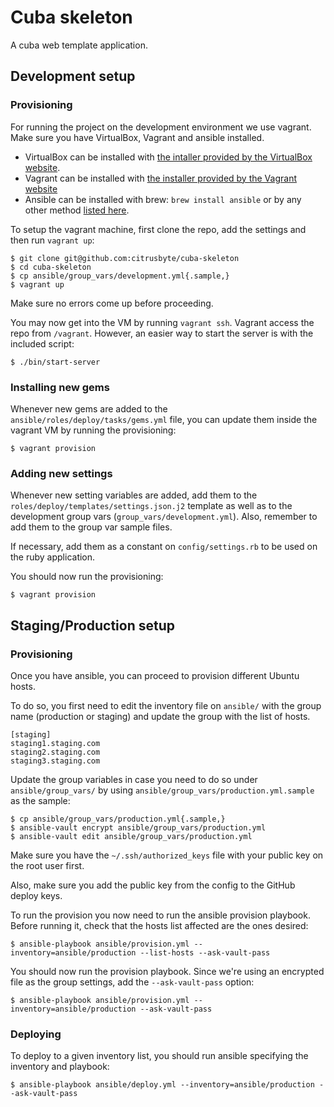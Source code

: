 # Cuba skeleton

A cuba web template application.

## Development setup

### Provisioning

For running the project on the development environment we use vagrant.
Make sure you have VirtualBox, Vagrant and ansible installed.
* VirtualBox can be installed with [the intaller provided by the VirtualBox
website](https://www.virtualbox.org/wiki/Downloads).
* Vagrant can be installed with [the installer provided by the Vagrant
website](http://www.vagrantup.com/downloads.html)
* Ansible can be installed with brew: `brew install ansible` or by any other
  method [listed here](http://docs.ansible.com/intro_installation.html).

To setup the vagrant machine, first clone the repo, add the settings and then
run `vagrant up`:
```
$ git clone git@github.com:citrusbyte/cuba-skeleton
$ cd cuba-skeleton
$ cp ansible/group_vars/development.yml{.sample,}
$ vagrant up
```

Make sure no errors come up before proceeding.

You may now get into the VM by running `vagrant ssh`. Vagrant access the repo
from `/vagrant`. However, an easier way to start the server is with the
included script:
```
$ ./bin/start-server
```

### Installing new gems

Whenever new gems are added to the `ansible/roles/deploy/tasks/gems.yml` file,
you can update them inside the vagrant VM by running the provisioning:
```
$ vagrant provision
```

### Adding new settings

Whenever new setting variables are added, add them to the
`roles/deploy/templates/settings.json.j2` template as well as to the development
group vars (`group_vars/development.yml`). Also, remember to add them to the
group var sample files.

If necessary, add them as a constant on `config/settings.rb` to be used on the
ruby application.

You should now run the provisioning:
```
$ vagrant provision
```

## Staging/Production setup

### Provisioning

Once you have ansible, you can proceed to provision different Ubuntu hosts.

To do so, you first need to edit the inventory file on `ansible/` with the group
name (production or staging) and update the group with the list of hosts.
```
[staging]
staging1.staging.com
staging2.staging.com
staging3.staging.com
```

Update the group variables in case you need to do so under
`ansible/group_vars/` by using `ansible/group_vars/production.yml.sample` as
the sample:
```
$ cp ansible/group_vars/production.yml{.sample,}
$ ansible-vault encrypt ansible/group_vars/production.yml
$ ansible-vault edit ansible/group_vars/production.yml
```

Make sure you have the `~/.ssh/authorized_keys` file with your public key on the
root user first.

Also, make sure you add the public key from the config to the GitHub deploy
keys.

To run the provision you now need to run the ansible provision playbook. Before
running it, check that the hosts list affected are the ones desired:
```
$ ansible-playbook ansible/provision.yml --inventory=ansible/production --list-hosts --ask-vault-pass
```

You should now run the provision playbook. Since we're using an encrypted file
as the group settings, add the `--ask-vault-pass` option:
```
$ ansible-playbook ansible/provision.yml --inventory=ansible/production --ask-vault-pass
```

### Deploying

To deploy to a given inventory list, you should run ansible specifying the
inventory and playbook:

```
$ ansible-playbook ansible/deploy.yml --inventory=ansible/production --ask-vault-pass
```
